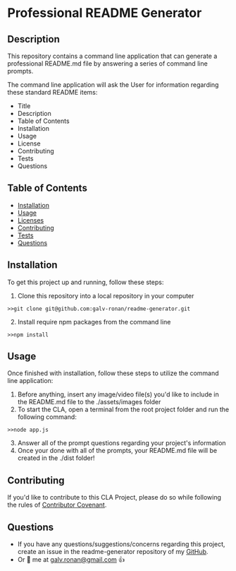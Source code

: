 # Professional README Generator

## Description

This repository contains a command line application that can generate a professional README.md file by answering a series of command line prompts.

The command line application will ask the User for information regarding these standard README items:
* Title
* Description
* Table of Contents
* Installation
* Usage
* License
* Contributing
* Tests
* Questions

## Table of Contents

* [Installation](#installation)
* [Usage](#usage)
* [Licenses](#license)
* [Contributing](#contributing)
* [Tests](#tests)
* [Questions](#questions)

## Installation

To get this project up and running, follow these steps:
1. Clone this repository into a local repository in your computer
```
>>git clone git@github.com:galv-ronan/readme-generator.git
```
2. Install require npm packages from the command line
```
>>npm install
```

## Usage

Once finished with installation, follow these steps to utilize the command line application:
1. Before anything, insert any image/video file(s) you'd like to include in the README.md file to the ./assets/images folder
2. To start the CLA, open a terminal from the root project folder and run the following command:
```
>>node app.js
```
3. Answer all of the prompt questions regarding your project's information
4. Once your done with all of the prompts, your README.md file will be created in the ./dist folder!

## Contributing

If you'd like to contribute to this CLA Project, please do so while following the rules of [Contributor Covenant](https://www.contributor-covenant.org/).

## Questions

* If you have any questions/suggestions/concerns regarding this project, create an issue in the readme-generator repository of my [GitHub](https://github.com/galv-ronan/readme-generator.git).
* Or :email: me at galv.ronan@gmail.com :thumbsup:
